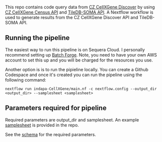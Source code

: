 This repo contains code query data from [CZ CellXGene Discover](https://cellxgene.cziscience.com/) by using [CZ CellXGene Census API](https://chanzuckerberg.github.io/cellxgene-census//) and [TileDB-SOMA API](https://github.com/single-cell-data/TileDB-SOMA). A Nextflow workflow is used to generate results from the CZ CellXGene Discover API and TileDB-SOMA API. 

## Running the pipeline

The easiest way to run this pipeline is on Sequera Cloud. I personally recommend setting up [Batch Forge](https://docs.seqera.io/platform/25.1/compute-envs/aws-batch#tower-forge). Note, you need to have your own AWS account to set this up and you will be charged for the resources you use.

Another option is is to run the pipieline locally. You can create a Github Codespace and once it's created you can run the pipeline using the following command:

```
nextflow run indapa-CellXGene/main.nf -c nextflow.config --output_dir <output_dir> --samplesheet <samplesheet>
``` 

## Parameters required for pipeline

Required parameters are output_dir and samplesheet. An example [samplesheet](https://github.com/indapa/indapa-CellXGene/blob/master/Samplesheets/samplesheet-test.csv) is provided in the repo. 

See the [schema](https://github.com/indapa/indapa-CellXGene/blob/master/nextflow_schema.json) for the required parameters.







